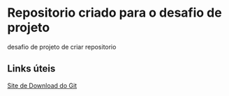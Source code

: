 # Repositorio criado para o desafio de projeto
desafio de projeto de criar repositorio 

## Links úteis
[Site de Download do Git](https://git-scm.com/)
